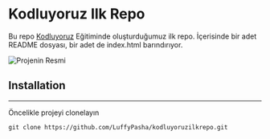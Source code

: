 # Kodluyoruz Ilk Repo
Bu repo [Kodluyoruz](https://www.kodluyoruz.org/) Eğitiminde oluşturduğumuz ilk repo. İçerisinde bir adet README dosyası, bir adet de index.html barındırıyor.

![Projenin Resmi](https://github.com/LuffyPasha/kodluyoruzilkrepo/blob/main/figures/GitHub.png)

## Installation
----
Öncelikle projeyi clonelayın

`git clone https://github.com/LuffyPasha/kodluyoruzilkrepo.git `



